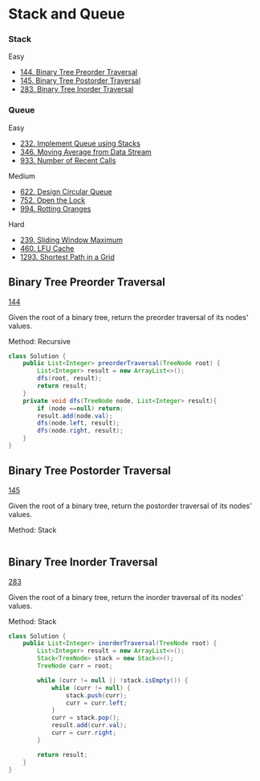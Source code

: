 # Stack and Queue

### Stack
Easy
- [144. Binary Tree Preorder Traversal](#Binary-Tree-Preorder-Traversal)
- [145. Binary Tree Postorder Traversal](#Binary-Tree-Postorder-Traversal)
- [283. Binary Tree Inorder Traversal](#Binary-Tree-Inorder-Traversal)


### Queue
Easy
- [232. Implement Queue using Stacks](#Implement-Queue-using-Stacks)
- [346. Moving Average from Data Stream](#Moving-Average-from-Data-Stream)
- [933. Number of Recent Calls](#Number-of-Recent-Calls)
  
Medium
- [622. Design Circular Queue](#Design-Circular-Queue)
- [752. Open the Lock](#Open-the-Lock)
- [994. Rotting Oranges](#Rotting-Oranges)
  
Hard   
- [239. Sliding Window Maximum](#Sliding-Window-Maximum)
- [460. LFU Cache](#LFU-Cache)
- [1293. Shortest Path in a Grid](#Shortest-Path-in-a-Grid)

## Binary Tree Preorder Traversal
[144](https://leetcode.com/problems/binary-tree-preorder-traversal/)

Given the root of a binary tree, return the preorder traversal of its nodes' values.

Method: Recursive<br>

```java
class Solution {
    public List<Integer> preorderTraversal(TreeNode root) {
        List<Integer> result = new ArrayList<>();
        dfs(root, result);
        return result;
    }
    private void dfs(TreeNode node, List<Integer> result){
        if (node ==null) return;
        result.add(node.val);
        dfs(node.left, result);
        dfs(node.right, result);
    }
}
```

## Binary Tree Postorder Traversal
[145](https://leetcode.com/problems/binary-tree-postorder-traversal/)

Given the root of a binary tree, return the postorder traversal of its nodes' values.

Method: Stack<br>

```java

```

## Binary Tree Inorder Traversal
[283](https://leetcode.com/problems/binary-tree-inorder-traversal/)

Given the root of a binary tree, return the inorder traversal of its nodes' values.

Method: Stack<br>

```java
class Solution {
    public List<Integer> inorderTraversal(TreeNode root) {
        List<Integer> result = new ArrayList<>();
        Stack<TreeNode> stack = new Stack<>();
        TreeNode curr = root;

        while (curr != null || !stack.isEmpty()) {
            while (curr != null) {
                stack.push(curr);
                curr = curr.left;
            }
            curr = stack.pop();
            result.add(curr.val);
            curr = curr.right;
        }

        return result;
    }
}
```
